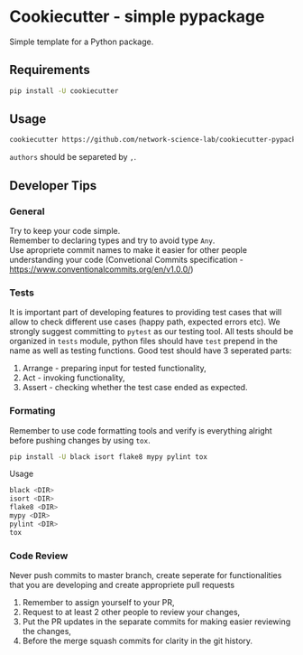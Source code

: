 # Cookiecutter - simple pypackage

Simple template for a Python package.

## Requirements

``` bash
pip install -U cookiecutter
```

## Usage 

```bash
cookiecutter https://github.com/network-science-lab/cookiecutter-pypackage.git
```
`authors` should be separeted by `,`.

## Developer Tips

### General

Try to keep your code simple. \
Remember to declaring types and try to avoid type `Any`. \
Use apropriete commit names to make it easier for other people understanding your code (Convetional Commits specification - https://www.conventionalcommits.org/en/v1.0.0/)

### Tests

It is important part of developing features to providing test cases that will allow to check different use cases (happy path, expected errors etc). We strongly suggest committing to `pytest` as our testing tool. All tests should be organized in `tests` module, python files should have `test` prepend in the name as well as testing functions. Good test should have 3 seperated parts:
1. Arrange - preparing input for tested functionality,
2. Act - invoking functionality,
3. Assert - checking whether the test case ended as expected.

### Formating

Remember to use code formatting tools and verify is everything alright before pushing changes by using `tox`.

``` bash
pip install -U black isort flake8 mypy pylint tox
```

Usage

``` bash
black <DIR>
isort <DIR>
flake8 <DIR>
mypy <DIR>
pylint <DIR>
tox
```

### Code Review

Never push commits to master branch, create seperate for functionalities that you are developing and create appropriete pull requests

1. Remember to assign yourself to your PR,
2. Request to at least 2 other people to review your changes,
3. Put the PR updates in the separate commits for making easier reviewing the changes,
4. Before the merge squash commits for clarity in the git history.